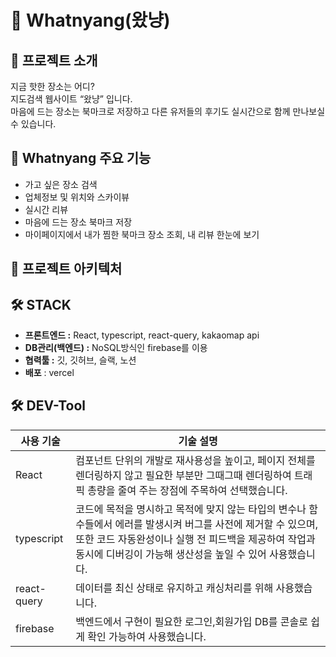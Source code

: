 # 🍙 Whatnyang(왔냥)


## 📢 프로젝트 소개

지금 핫한 장소는 어디?<br>
지도검색 웹사이트 “왔냥” 입니다.<br>
마음에 드는 장소는 북마크로 저장하고 다른 유저들의 후기도 실시간으로 함께 만나보실 수 있습니다.

## 📢 Whatnyang 주요 기능

- 가고 싶은 장소 검색
- 업체정보 및 위치와 스카이뷰
- 실시간 리뷰
- 마음에 드는 장소 북마크 저장
- 마이페이지에서 내가 찜한 북마크 장소 조회, 내 리뷰 한눈에 보기

## 📝 프로젝트 아키텍처


## 🛠 STACK

- **프론트엔드 :** React, typescript, react-query, kakaomap api
- **DB관리(백엔드) :** NoSQL방식인 firebase를 이용
- **협력툴 :** 깃, 깃허브, 슬랙, 노션
- **배포** : vercel

## 🛠 DEV-Tool

| 사용 기술       | 기술 설명                                                                                                                                                                                                                               |
| --------------- | --------------------------------------------------------------------------------------------------------------------------------------------------------------------------------------------------------------------------------------- |
| React        | 컴포넌트 단위의 개발로 재사용성을 높이고, 페이지 전체를 렌더링하지 않고 필요한 부분만 그때그때 렌더링하여 트래픽 총량을 줄여 주는 장점에 주목하여 선택했습니다.                                                                                |
| typescript      | 코드에 목적을 명시하고 목적에 맞지 않는 타입의 변수나 함수들에서 에러를 발생시켜 버그를 사전에 제거할 수 있으며, 또한 코드 자동완성이나 실행 전 피드백을 제공하여 작업과 동시에 디버깅이 가능해 생산성을 높일 수 있어 사용했습니다.     |
| react-query     | 데이터를 최신 상태로 유지하고 캐싱처리를 위해 사용했습니다.      |
| firebase        | 백엔드에서 구현이 필요한 로그인,회원가입 DB를 콘솔로 쉽게 확인 가능하여 사용했습니다.                                              
